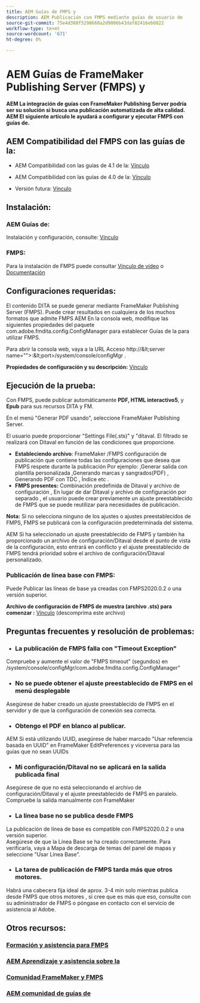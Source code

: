 ```yaml
---
title: AEM Guías de FMPS y
description: AEM Publicación con FMPS mediante guías de usuario de
source-git-commit: 75e4d308f5298660a2d9006b43daf82416eb0822
workflow-type: tm+mt
source-wordcount: '671'
ht-degree: 0%

---
```




# AEM Guías de FrameMaker Publishing Server (FMPS) y

**AEM La integración de guías con FrameMaker Publishing Server podría ser su solución si busca una publicación automatizada de alta calidad.\
AEM El siguiente artículo le ayudará a configurar y ejecutar FMPS con guías de.**

## AEM Compatibilidad del FMPS con las guías de la:

- AEM Compatibilidad con las guías de 4.1 de la: [Vínculo](https://experienceleague.adobe.com/docs/experience-manager-guides-learn/tutorials/release-info/release-notes/on-prem-release-notes/release-notes-4.1.html?lang=en/#compatibility-matrix)

- AEM Compatibilidad con las guías de 4.0 de la: [Vínculo](https://helpx.adobe.com/xml-documentation-for-experience-manager/release-note/release-notes-xml-documentation-solution-4-0.html/#Compatibility%20matrix)

- Versión futura: [Vínculo](https://experienceleague.adobe.com/docs/experience-manager-guides-learn/tutorials/release-info/latest-release-info.html?lang=en)

## Instalación:

### AEM Guías de:

Instalación y configuración, consulte: [Vínculo](https://helpx.adobe.com/content/dam/help/en/xml-documentation-solution/4-1-2/Adobe-Experience-Manager-Guides_Installation-Configuration-Guide_EN.pdf)

### FMPS:

Para la instalación de FMPS puede consultar [Vínculo de vídeo](https://www.youtube.com/watch?v=2deelyM5VA8&amp;t) o [Documentación](https://help.adobe.com/en_US/framemaker/server/index.html#t=fmps-user-guide%2Finstall_config_fmps.html%23install_config_fmps&amp;rhtocid=_2)

## Configuraciones requeridas:

El contenido DITA se puede generar mediante FrameMaker Publishing Server (FMPS). Puede crear resultados en cualquiera de los muchos formatos que admite FMPS
AEM En la consola web, modifique las siguientes propiedades del paquete com.adobe.fmdita.config.ConfigManager para establecer Guías de la para utilizar FMPS.

Para abrir la consola web, vaya a la URL Acceso http://\&lt;server name=&quot;&quot;>:\&lt;port>/system/console/configMgr .

**Propiedades de configuración y su descripción:** [Vínculo](https://helpx.adobe.com/content/dam/help/en/xml-documentation-solution/4-1-2/Adobe-Experience-Manager-Guides_Installation-Configuration-Guide_EN.pdf#page=89)

## Ejecución de la prueba:

Con FMPS, puede publicar automáticamente **PDF, HTML interactivo5**, y **Epub** para sus recursos DITA y FM.

En el menú &quot;Generar PDF usando&quot;, seleccione FrameMaker Publishing Server.

El usuario puede proporcionar &quot;Settings File(.sts)&quot; y &quot;ditaval. El filtrado se realizará con Ditaval en función de las condiciones que proporcione.

- **Estableciendo archivo**: FrameMaker /FMPS configuración de publicación que contiene todas las configuraciones que desea que FMPS respete durante la publicación Por ejemplo: ,Generar salida con plantilla personalizada ,Generando marcas y sangrados(PDF) , Generando PDF con TDC , Índice etc .
- **FMPS presentes:** Combinación predefinida de Ditaval y archivo de configuración , En lugar de dar Ditaval y archivo de configuración por separado , el usuario puede crear previamente un ajuste preestablecido de FMPS que se puede reutilizar para necesidades de publicación.

**Nota:**  Si no selecciona ninguno de los ajustes o ajustes preestablecidos de FMPS, FMPS se publicará con la configuración predeterminada del sistema.

AEM Si ha seleccionado un ajuste preestablecido de FMPS y también ha proporcionado un archivo de configuración/Ditaval desde el punto de vista de la configuración, esto entrará en conflicto y el ajuste preestablecido de FMPS tendrá prioridad sobre el archivo de configuración/Ditaval personalizado.

### Publicación de línea base con FMPS:

Puede Publicar las líneas de base ya creadas con FMPS2020.0.2 o una versión superior.

**Archivo de configuración de FMPS de muestra (archivo .sts) para comenzar :** [Vínculo](https://acrobat.adobe.com/link/track?uri=urn:aaid:scds:US:ef750752-7a7e-4e51-923e-6b7d9861ed54) (descomprima este archivo)

## Preguntas frecuentes y resolución de problemas:

- ### La publicación de FMPS falla con &quot;Timeout Exception&quot;

Compruebe y aumente el valor de &quot;FMPS timeout&quot; (segundos) en /system/console/configMgr/com.adobe.fmdita.config.ConfigManager&quot;

- ### No se puede obtener el ajuste preestablecido de FMPS en el menú desplegable

Asegúrese de haber creado un ajuste preestablecido de FMPS en el servidor y de que la configuración de conexión sea correcta.

- ### Obtengo el PDF en blanco al publicar.

AEM Si está utilizando UUID, asegúrese de haber marcado &quot;Usar referencia basada en UUID&quot; en FrameMaker EditPreferences y viceversa para las guías que no sean UUIDs

- ### Mi configuración/Ditaval no se aplicará en la salida publicada final

Asegúrese de que no está seleccionando el archivo de configuración/Ditaval y el ajuste preestablecido de FMPS en paralelo. Compruebe la salida manualmente con FrameMaker

- ### La línea base no se publica desde FMPS

La publicación de línea de base es compatible con FMPS2020.0.2 o una versión superior.\
Asegúrese de que la Línea Base se ha creado correctamente. Para verificarla, vaya a Mapa de descarga de temas del panel de mapas y seleccione &quot;Usar Línea Base&quot;.

- ### La tarea de publicación de FMPS tarda más que otros motores.

Habrá una cabecera fija ideal de aprox. 3-4 min solo mientras publica desde FMPS que otros motores , si cree que es más que eso, consulte con su administrador de FMPS o póngase en contacto con el servicio de asistencia al Adobe.

## Otros recursos:

### [Formación y asistencia para FMPS](https://helpx.adobe.com/support/framemaker-publishing-server.html)

### [AEM Aprendizaje y asistencia sobre la](https://helpx.adobe.com/in/support/xml-documentation-for-experience-manager.html)

### [Comunidad FrameMaker y FMPS](https://community.adobe.com/t5/framemaker/ct-p/ct-framemaker?page=1&amp;sort=latest_replies&amp;lang=all&amp;tabid=all)

### [AEM comunidad de guías de](https://experienceleaguecommunities.adobe.com/t5/experience-manager-guides/ct-p/aem-xml-documentation)
